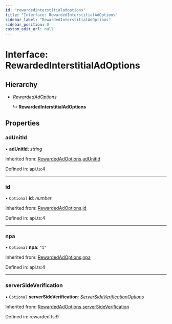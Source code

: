 ```yaml
---
id: "rewardedinterstitialadoptions"
title: "Interface: RewardedInterstitialAdOptions"
sidebar_label: "RewardedInterstitialAdOptions"
sidebar_position: 0
custom_edit_url: null
---
```


# Interface: RewardedInterstitialAdOptions

## Hierarchy

- [*RewardedAdOptions*](rewardedadoptions.md)

  ↳ **RewardedInterstitialAdOptions**

## Properties

### adUnitId

• **adUnitId**: *string*

Inherited from: [RewardedAdOptions](rewardedadoptions.md).[adUnitId](rewardedadoptions.md#adunitid)

Defined in: api.ts:4

___

### id

• `Optional` **id**: *number*

Inherited from: [RewardedAdOptions](rewardedadoptions.md).[id](rewardedadoptions.md#id)

Defined in: api.ts:4

___

### npa

• `Optional` **npa**: ``"1"``

Inherited from: [RewardedAdOptions](rewardedadoptions.md).[npa](rewardedadoptions.md#npa)

Defined in: api.ts:4

___

### serverSideVerification

• `Optional` **serverSideVerification**: [*ServerSideVerificationOptions*](serversideverificationoptions.md)

Inherited from: [RewardedAdOptions](rewardedadoptions.md).[serverSideVerification](rewardedadoptions.md#serversideverification)

Defined in: rewarded.ts:9
